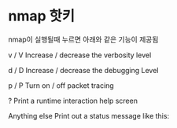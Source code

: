# nmap 핫키
nmap이 실행될때 누르면 아래와 같은 기능이 제공됨

v / V
Increase / decrease the verbosity level

d / D
Increase / decrease the debugging Level

p / P
Turn on / off packet tracing

?
Print a runtime interaction help screen

Anything else
Print out a status message like this: